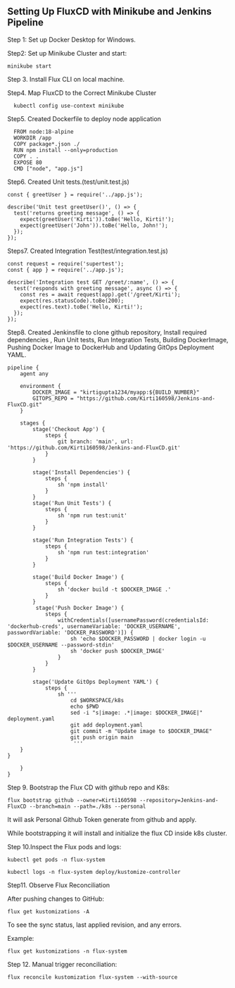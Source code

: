 ## Setting Up FluxCD with Minikube and Jenkins Pipeline
Step 1: Set up Docker Desktop for Windows.
 
Step2:  Set up Minikube Cluster and start:
 
```minikube start```

Step 3. Install Flux CLI on local machine.

Step4. Map FluxCD to the Correct Minikube Cluster

```  kubectl config use-context minikube```

Step5. Created Dockerfile to deploy node application
```
  FROM node:18-alpine
  WORKDIR /app
  COPY package*.json ./
  RUN npm install --only=production
  COPY . .
  EXPOSE 80
  CMD ["node", "app.js"]
```
Step6. Created Unit tests.(test/unit.test.js)
```
const { greetUser } = require('../app.js');

describe('Unit test greetUser()', () => {
  test('returns greeting message', () => {
    expect(greetUser('Kirti')).toBe('Hello, Kirti!');
    expect(greetUser('John')).toBe('Hello, John!');
  });
});
```
Steps7. Created Integration Test(test/integration.test.js)
```
const request = require('supertest');
const { app } = require('../app.js');

describe('Integration test GET /greet/:name', () => {
  test('responds with greeting message', async () => {
    const res = await request(app).get('/greet/Kirti');
    expect(res.statusCode).toBe(200);
    expect(res.text).toBe('Hello, Kirti!');
  });
});
```

Step8. Created Jenkinsfile to clone github repository, Install required dependencies , Run Unit tests, Run Integration Tests, Building DockerImage, Pushing Docker Image to DockerHub and Updating GitOps Deployment YAML.
```
pipeline {
    agent any

    environment {
        DOCKER_IMAGE = "kirtigupta1234/myapp:${BUILD_NUMBER}"
        GITOPS_REPO = "https://github.com/Kirti160598/Jenkins-and-FluxCD.git"
    }

    stages {
        stage('Checkout App') {
            steps {
                git branch: 'main', url: 'https://github.com/Kirti160598/Jenkins-and-FluxCD.git'
            }
        }

        stage('Install Dependencies') {
            steps {
                sh 'npm install'
            }
        }
        stage('Run Unit Tests') {
            steps {
                sh 'npm run test:unit'
            }
        }

        stage('Run Integration Tests') {
            steps {
                sh 'npm run test:integration'
            }
        }

        stage('Build Docker Image') {
            steps {
                sh 'docker build -t $DOCKER_IMAGE .'
            }
        }
         stage('Push Docker Image') {
            steps {
                withCredentials([usernamePassword(credentialsId: 'dockerhub-creds', usernameVariable: 'DOCKER_USERNAME', passwordVariable: 'DOCKER_PASSWORD')]) {
                    sh 'echo $DOCKER_PASSWORD | docker login -u $DOCKER_USERNAME --password-stdin'
                    sh 'docker push $DOCKER_IMAGE'
                }
            }
        }

        stage('Update GitOps Deployment YAML') {
            steps {
                sh '''
                    cd $WORKSPACE/k8s
                    echo $PWD
                    sed -i "s|image: .*|image: $DOCKER_IMAGE|" deployment.yaml
                    git add deployment.yaml
                    git commit -m "Update image to $DOCKER_IMAGE"
                    git push origin main
                     '''
    }
}

    }
}

```

Step 9. Bootstrap the Flux CD with github repo and K8s:

```flux bootstrap github --owner=Kirti160598 --repository=Jenkins-and-FluxCD --branch=main --path=./k8s --personal```

 It will ask Personal Github Token generate from github and apply.
 
While bootstrapping it will install and initialize the flux CD inside k8s cluster.

Step 10.Inspect the Flux pods and logs:

```kubectl get pods -n flux-system```

```kubectl logs -n flux-system deploy/kustomize-controller```

Step11. Observe Flux Reconciliation

After pushing changes to GitHub:

```flux get kustomizations -A```

To see the sync status, last applied revision, and any errors.

Example:

```flux get kustomizations -n flux-system```

Step 12. Manual trigger reconciliation:

```flux reconcile kustomization flux-system --with-source```

